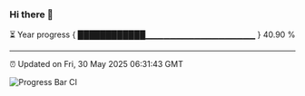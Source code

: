### Hi there 👋

⏳ Year progress { ████████████▁▁▁▁▁▁▁▁▁▁▁▁▁▁▁▁▁▁ } 40.90 %

---

⏰ Updated on Fri, 30 May 2025 06:31:43 GMT

![Progress Bar CI](https://github.com/liununu/liununu/workflows/Progress%20Bar%20CI/badge.svg)
